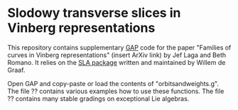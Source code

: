 # Slodowy transverse slices in Vinberg representations

This repository contains supplementary [GAP](https://www.gap-system.org) code for the paper "Families of curves in Vinberg representations" (insert ArXiv link) by Jef Laga and Beth Romano. It relies on the [SLA package](https://gap-packages.github.io/sla/) written and maintained by Willem de Graaf.

Open GAP and copy-paste or load the contents of "orbitsandweights.g". The file ?? contains various examples how to use these functions. The file ?? contains many stable gradings on exceptional Lie algebras.
